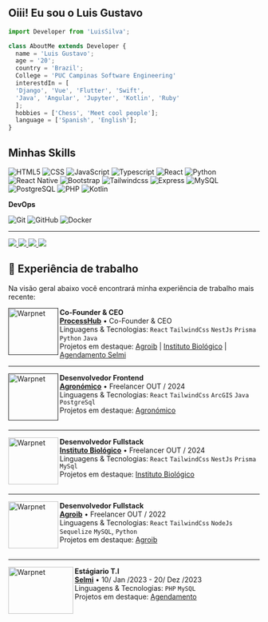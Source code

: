   <!-- 
    welcome my readme

    developer: Luis Silvah
    email: luisgsilva21@gmail.com
    date Create: ?

    webSite: https://luissilva.vercel.app/
   -->

## Oiii! Eu sou o Luis Gustavo 
```js
import Developer from 'LuisSilva';

class AboutMe extends Developer {
  name = 'Luis Gustavo';
  age = '20';
  country = 'Brazil';
  College = 'PUC Campinas Software Engineering'
  interestdIn = [
  'Django', 'Vue', 'Flutter', 'Swift',
  'Java', 'Angular', 'Jupyter', 'Kotlin', 'Ruby'
  ];
  hobbies = ['Chess', 'Meet cool people'];
  language = ['Spanish', 'English'];
}
```
<p>

## Minhas Skills

![HTML5](https://img.shields.io/badge/HTML5-E34F26?style=for-the-badge&logo=html5&logoColor=white)
![CSS](https://img.shields.io/badge/CSS3-1572B6?style=for-the-badge&logo=css3&logoColor=white)
![JavaScript](https://img.shields.io/badge/JavaScript-F7DF1E?style=for-the-badge&logo=javascript&logoColor=black)
![Typescript](https://img.shields.io/badge/TypeScript-007ACC?style=for-the-badge&logo=typescript&logoColor=white)
![React](https://img.shields.io/badge/React-20232A?style=for-the-badge&logo=react&logoColor=61DAFB)
![Python](https://img.shields.io/badge/Python-3776AB?style=for-the-badge&logo=python&logoColor=white)
![React Native](https://img.shields.io/badge/React_Native-20232A?style=for-the-badge&logo=react&logoColor=61DAFB)
![Bootstrap](https://img.shields.io/badge/Bootstrap-563D7C?style=for-the-badge&logo=bootstrap&logoColor=white)
![Tailwindcss](https://img.shields.io/badge/Tailwind_CSS-38B2AC?style=for-the-badge&logo=tailwind-css&logoColor=white)
![Express](https://img.shields.io/badge/Express.js-404D59?style=for-the-badge)
![MySQL](https://img.shields.io/badge/MySQL-00000F?style=for-the-badge&logo=mysql&logoColor=white)
![PostgreSQL](https://img.shields.io/badge/PostgreSQL-316192?style=for-the-badge&logo=postgresql&logoColor=white)
![PHP](https://img.shields.io/badge/PHP-777BB4?style=for-the-badge&logo=php&logoColor=white)
![Kotlin](https://img.shields.io/badge/Kotlin-6B47D2?style=for-the-badge&logo=kotlin&logoColor=white)

**DevOps**

![Git](https://img.shields.io/badge/Git-E34F26?style=for-the-badge&logo=git&logoColor=white)
![GitHub](https://img.shields.io/badge/GitHub-100000?style=for-the-badge&logo=github&logoColor=white)
![Docker](https://img.shields.io/badge/Docker-2496ED?style=for-the-badge&logo=docker&logoColor=white)

<hr />
  
<a href="https://www.linkedin.com/in/luis-gustavo-4b35411ab/" rel="nofollow" target="_blank">
  <img src="https://img.shields.io/badge/-LinkedIn-%230077B5?style=for-the-badge&amp;logo=linkedin&amp;logoColor=white" data-canonical-src="https://img.shields.io/badge/-LinkedIn-%230077B5?style=for-the-badge&amp;logo=linkedin&amp;logoColor=white" style="max-width:100%;">
</a>
  
<a href="https://www.instagram.com/_luis.silvah/" rel="nofollow" target="_blank">
  <img src="https://img.shields.io/badge/-Instagram-%23E4405F?style=for-the-badge&amp;logo=instagram&amp;logoColor=white" data-canonical-src="https://img.shields.io/badge/-Instagram-%23E4405F?style=for-the-badge&amp;logo=instagram&amp;logoColor=white" style="max-width:100%;">
</a>

<a  href="mailto:luisgsilva21@gmail.com" rel="nofollow" >
  <img src="https://img.shields.io/badge/Gmail-D14836?style=for-the-badge&logo=gmail&logoColor=white" target="_blank">
</a>

<a href="https://www.github.com/LuisSilvah" rel="nofollow">
  <img src="https://img.shields.io/github/followers/LuisSilvah.svg?style=for-the-badge&logo=github&logoColor=white&label=Follow&maxAge=23333?" style="max-width:100%;">
</a> 
</p>

  ## :briefcase: Experiência de trabalho

  Na visão geral abaixo você encontrará minha experiência de trabalho mais recente:

[<img align="left" height="94px" width="100px" alt="Warpnet" src="https://github.com/user-attachments/assets/def7f1f1-0bae-4d8a-8564-3bdcff22fbe8"/>]()

**Co-Founder & CEO** \
[**ProcessHub**]() • Co-Founder & CEO \
Linguagens & Tecnologias: `React` `TailwindCss` `NestJs` `Prisma` `Python` `Java`\
Projetos em destaque: [Agroib](https://agroib.proceshub.com/) | [Instituto Biológico](https://instituto.proceshub.com/) | [Agendamento Selmi](https://www.selmi.com.br/)
<br/>

<hr />

[<img align="left" height="94px" width="100px" alt="Warpnet" src="https://github.com/user-attachments/assets/5a70bbdc-5109-4bce-a302-1f03499be6c0"/>]()

**Desenvolvedor Frontend** \
[**Agronómico**]() • Freelancer OUT / 2024 \
Linguagens & Tecnologias: `React` `TailwindCss` `ArcGIS` `Java` `PostgreSql`\
Projetos em destaque: [Agronómico]() \
<br/>

<hr />

[<img align="left" height="94px" width="100px" alt="Warpnet" src="https://github.com/LuisSilvah/LuisSilvah/assets/79490427/f0cb7659-66a7-42e5-9943-8e4438e6c209"/>](https://instituto.proceshub.com/)

**Desenvolvedor Fullstack** \
[**Instituto Biológico**](https://instituto.proceshub.com/) • Freelancer OUT / 2024 \
Linguagens & Tecnologias: `React` `TailwindCss` `NestJs` `Prisma` `MySql`\
Projetos em destaque: [Instituto Biológico](https://instituto.proceshub.com/) \
<br/>

<hr/>

[<img align="left" height="94px" width="100px" alt="Warpnet" src="https://github.com/LuisSilvah/LuisSilvah/assets/79490427/73b492c1-1b9c-4f81-a8e8-65a50cb3f425"/>](https://agroib.proceshub.com/)

**Desenvolvedor Fullstack** \
[**Agroib**](https://agroib.proceshub.com/) • Freelancer OUT / 2022 \
Linguagens & Tecnologias: `React` `TailwindCss` `NodeJs` `Sequelize` `MySQL`, `Python`\
Projetos em destaque: [Agroib](https://agroib.proceshub.com/) \
<br/>

<hr/>

[<img align="left" height="94px" width="130px" alt="Warpnet" src="https://pt-br.selmi.com.br/assets/img/selmi-logo.svg"/>](https://www.selmi.com.br/)

**Estágiario T.I** \
[**Selmi**](https://www.selmi.com.br/) • 10/ Jan /2023 - 20/ Dez /2023 \
Linguagens & Tecnologias: `PHP` `MySQL`\
Projetos em destaque: [Agendamento]() \
<br/>








  



